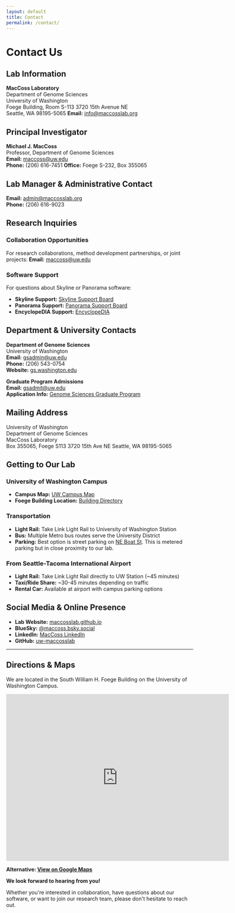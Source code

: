 ```yaml
---
layout: default
title: Contact
permalink: /contact/
---
```


# Contact Us

## Lab Information

**MacCoss Laboratory**  
Department of Genome Sciences  
University of Washington  
Foege Building, Room S-113 
3720 15th Avenue NE  
Seattle, WA 98195-5065
**Email:** info@maccosslab.org

## Principal Investigator

**Michael J. MacCoss**  
Professor, Department of Genome Sciences  
**Email:** maccoss@uw.edu  
**Phone:** (206) 616-7451 
**Office:** Foege S-232, Box 355065

## Lab Manager & Administrative Contact

**Email:** admin@maccosslab.org  
**Phone:** (206) 616-9023

## Research Inquiries

### Collaboration Opportunities
For research collaborations, method development partnerships, or joint projects:
**Email:** maccoss@uw.edu

### Software Support
For questions about Skyline or Panorama software:
- **Skyline Support:** [Skyline Support Board](https://skyline.ms/project/home/support/begin.view)
- **Panorama Support:** [Panorama Support Board](https://panoramaweb.org/home/support/project-begin.view)
- **EncyclopeDIA Support:** [EncyclopeDIA](https://bitbucket.org/searleb/encyclopedia/wiki/Home)


## Department & University Contacts

**Department of Genome Sciences**  
University of Washington  
**Email:** gsadmin@uw.edu  
**Phone:** (206) 543-0754  
**Website:** [gs.washington.edu](https://www.gs.washington.edu)

**Graduate Program Admissions**  
**Email:** gsadmit@uw.edu  
**Application Info:** [Genome Sciences Graduate Program](https://www.gs.washington.edu/academics/gradprogram/)

## Mailing Address

University of Washington  
Department of Genome Sciences  
MacCoss Laboratory  
Box 355065, Foege S113
3720 15th Ave NE
Seattle, WA 98195-5065

## Getting to Our Lab

### University of Washington Campus
- **Campus Map:** [UW Campus Map](https://www.washington.edu/maps/)
- **Foege Building Location:** [Building Directory](https://www.washington.edu/maps/?foege)

### Transportation
- **Light Rail:** Take Link Light Rail to University of Washington Station
- **Bus:** Multiple Metro bus routes serve the University District
- **Parking:** Best option is street parking on [NE Boat St](https://maps.app.goo.gl/mwKbXTnNSKTNNKaY6). This is metered parking but in close proximity to our lab.

### From Seattle-Tacoma International Airport
- **Light Rail:** Take Link Light Rail directly to UW Station (~45 minutes)
- **Taxi/Ride Share:** ~30-45 minutes depending on traffic
- **Rental Car:** Available at airport with campus parking options

## Social Media & Online Presence

- **Lab Website:** [maccosslab.github.io](https://maccosslab.github.io)
- **BlueSky:** [@maccoss.bsky.social](https://bsky.app/profile/maccoss.bsky.social)
- **LinkedIn:** [MacCoss LinkedIn](https://www.linkedin.com/in/maccoss/)
- **GitHub:** [uw-maccosslab](https://github.com/uw-maccosslab)

---

## Directions & Maps
We are located in the South William H. Foege Building on the University of Washington Campus.

<div class="contact-map">
  <iframe src="https://www.google.com/maps/embed?pb=!1m18!1m12!1m3!1d691.6058708731994!2d-122.31359327543521!3d47.65200265931735!2m3!1f0!2f0!3f0!3m2!1i1024!2i768!4f13.1!3m3!1m2!1s0x549014ede268fbed%3A0x2b7f118ebfa49ee4!2sGenome%20Sciences!5e0!3m2!1sen!2sus!4v1754182514773!5m2!1sen!2sus" width="600" height="450" style="border:0;" allowfullscreen loading="lazy"></iframe>
</div>

**Alternative: [View on Google Maps](https://maps.google.com/?q=Genome+Sciences,+University+of+Washington,+Seattle,+WA)**

**We look forward to hearing from you!**

Whether you're interested in collaboration, have questions about our software, or want to join our research team, please don't hesitate to reach out.